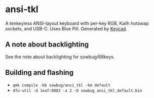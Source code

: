 # ansi-tkl

A tenkeyless ANSI-layout keyboard with per-key RGB, Kailh hotswap sockets, and
USB-C. Uses Blue Pill. Generated by
[Keycad](https://github.com/sowbug/keycad/).

## A note about backlighting

See the note about backlighting for sowbug/68keys.

## Building and flashing

* `qmk compile -kb sowbug/ansi_tkl -km default`
* `dfu-util -d 1eaf:0003 -a 2 -D sowbug_ansi_tkl_default.bin`
